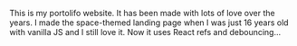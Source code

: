 This is my portolifo website. It has been made with lots of love over the years. I made the space-themed landing page when I was just 16 years old with vanilla JS and I still love it. Now it uses React refs and debouncing...
